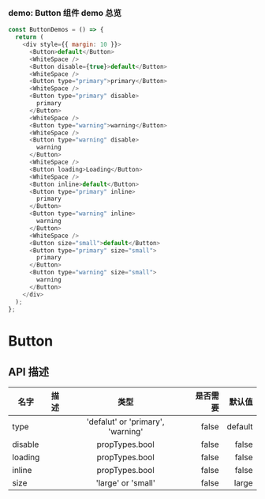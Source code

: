 
### <br/>  demo: Button 组件 demo 总览<br/> 
```js
const ButtonDemos = () => {
  return (
    <div style={{ margin: 10 }}>
      <Button>default</Button>
      <WhiteSpace />
      <Button disable={true}>default</Button>
      <WhiteSpace />
      <Button type="primary">primary</Button>
      <WhiteSpace />
      <Button type="primary" disable>
        primary
      </Button>
      <WhiteSpace />
      <Button type="warning">warning</Button>
      <WhiteSpace />
      <Button type="warning" disable>
        warning
      </Button>
      <WhiteSpace />
      <Button loading>Loading</Button>
      <WhiteSpace />
      <Button inline>default</Button>
      <Button type="primary" inline>
        primary
      </Button>
      <Button type="warning" inline>
        warning
      </Button>
      <WhiteSpace />
      <Button size="small">default</Button>
      <Button type="primary" size="small">
        primary
      </Button>
      <Button type="warning" size="small">
        warning
      </Button>
    </div>
  );
};

```

# Button




## API 描述
|名字| 描述|类型|是否需要|默认值|
| ------------- |:-------------:|:-----:| -----:|-----:|
|type||'defalut' or 'primary', 'warning'|false|default|
|disable||propTypes.bool|false|false|
|loading||propTypes.bool|false|false|
|inline||propTypes.bool|false|false|
|size||'large' or 'small'|false|large|
    